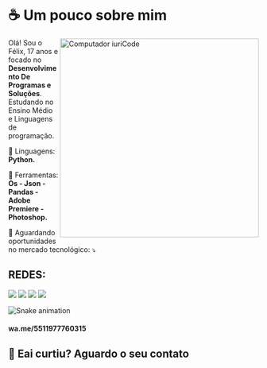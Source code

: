 # ☕ Um pouco sobre mim

<img src="https://raw.githubusercontent.com/MicaelliMedeiros/micaellimedeiros/master/image/computer-illustration.png" min-width="400px" max-width="400px" width="400px" align="right" alt="Computador iuriCode">

<p align="left"> 
  Olá! Sou o Félix, 17 anos e focado no <strong>Desenvolvimento De Programas e Soluções</strong>.<br>
  Estudando no Ensino Médio e Linguagens de programação.
</p>

<p align="left">
  🦄 Linguagens: <strong>Python.</strong>
</p>

<p align="left">
  💼 Ferramentas: <strong>Os - Json - Pandas - Adobe Premiere - Photoshop.</strong>
</p>

<p align="left">
  💌 Aguardando oportunidades no mercado tecnológico: ⤵️
</p>

<div> 
  <h2>REDES:</h2>
  <a href="https://www.youtube.com/c/Pheliquizツ" target="_blank"><img src="https://img.shields.io/badge/YouTube-FF0000?style=for-the-badge&logo=youtube&logoColor=white" target="_blank"></a>
  <a href="https://www.instagram.com/pheliquiz/" target="_blank"><img src="https://img.shields.io/badge/-Instagram-%23E4405F?style=for-the-badge&logo=instagram&logoColor=white" target="_blank"></a>
 	<a href="https://www.linkedin.com/in/printfelix/" target="_blank"><img src="hhttps://img.shields.io/badge/-Linkedin-0e76a8?style=flat-square&logo=Linkedin&logoColor=white" target="_blank"></a>
 <a href="https://discord.gg/98v7vXxQkA" target="_blank"><img src="https://img.shields.io/badge/Discord-7289DA?style=for-the-badge&logo=discord&logoColor=white" target="_blank"></a>

![Snake animation](https://github.com/SrGambiarra/SrGambiarra/blob/output/github-contribution-grid-snake.svg)
</div>


#### wa.me/5511977760315
## 🥳 Eai curtiu? Aguardo o seu contato

